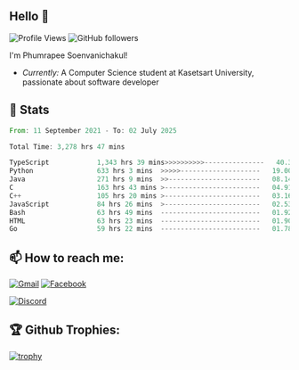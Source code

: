 
<h2>Hello 👋</h2> 

![Profile Views](https://komarev.com/ghpvc/?username=Homiez09&label=Profile%20views&color=0e75b6&style=flat)
![GitHub followers](https://img.shields.io/github/followers/HomieZ09.svg?style=social&label=Follow)


I'm Phumrapee Soenvanichakul!

- <i>Currently:</i> A Computer Science student at Kasetsart University, passionate about software developer

<h2>👀 Stats</h2>

<!--START_SECTION:waka-->

```rust
From: 11 September 2021 - To: 02 July 2025

Total Time: 3,278 hrs 47 mins

TypeScript            1,343 hrs 39 mins>>>>>>>>>>---------------   40.33 %
Python                633 hrs 3 mins  >>>>>--------------------   19.00 %
Java                  271 hrs 9 mins  >>-----------------------   08.14 %
C                     163 hrs 43 mins >------------------------   04.91 %
C++                   105 hrs 20 mins >------------------------   03.16 %
JavaScript            84 hrs 26 mins  >------------------------   02.53 %
Bash                  63 hrs 49 mins  -------------------------   01.92 %
HTML                  63 hrs 23 mins  -------------------------   01.90 %
Go                    59 hrs 22 mins  -------------------------   01.78 %
```

<!--END_SECTION:waka-->

<h2>📫 How to reach me:</h2>

<a href="mailto:phumrapeesoen1@gmail.com">![Gmail](https://img.shields.io/badge/Gmail-D14836?style=for-the-badge&logo=gmail&logoColor=white)</a> 
<a href="https://web.facebook.com/phumrapee.soenvanichakul.3/">![Facebook](https://img.shields.io/badge/Facebook-4267B2?style=for-the-badge&logo=facebook&logoColor=white)</a>

<a href="https://discord.gg/EWnAEUtFVm">![Discord](https://discord.c99.nl/widget/theme-1/297740667784921089.png)</a> 

<h2>🏆 Github Trophies:</h2>

[![trophy](https://github-profile-trophy.vercel.app/?username=Homiez09&theme=discord&row=1)](https://github.com/ryo-ma/github-profile-trophy)
